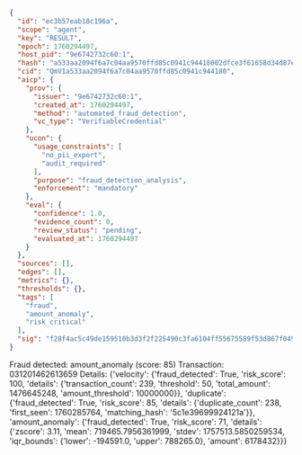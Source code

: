 ```json
{
  "id": "ec3b57eab18c196a",
  "scope": "agent",
  "key": "RESULT",
  "epoch": 1760294497,
  "host_pid": "9e6742732c60:1",
  "hash": "a533aa2094f6a7c04aa9570ffd85c0941c94418002dfce3f61658d34d87e620a",
  "cid": "QmV1a533aa2094f6a7c04aa9570ffd85c0941c944180",
  "aicp": {
    "prov": {
      "issuer": "9e6742732c60:1",
      "created_at": 1760294497,
      "method": "automated_fraud_detection",
      "vc_type": "VerifiableCredential"
    },
    "ucon": {
      "usage_constraints": [
        "no_pii_export",
        "audit_required"
      ],
      "purpose": "fraud_detection_analysis",
      "enforcement": "mandatory"
    },
    "eval": {
      "confidence": 1.0,
      "evidence_count": 0,
      "review_status": "pending",
      "evaluated_at": 1760294497
    }
  },
  "sources": [],
  "edges": [],
  "metrics": {},
  "thresholds": {},
  "tags": [
    "fraud",
    "amount_anomaly",
    "risk_critical"
  ],
  "sig": "f28f4ac5c49de159510b3d3f2f225490c3fa6104ff55675589f53d867f049625"
}
```

Fraud detected: amount_anomaly (score: 85)
Transaction: 031201462613659
Details: {'velocity': {'fraud_detected': True, 'risk_score': 100, 'details': {'transaction_count': 239, 'threshold': 50, 'total_amount': 1476645248, 'amount_threshold': 10000000}}, 'duplicate': {'fraud_detected': True, 'risk_score': 85, 'details': {'duplicate_count': 238, 'first_seen': 1760285764, 'matching_hash': '5c1e39699924121a'}}, 'amount_anomaly': {'fraud_detected': True, 'risk_score': 71, 'details': {'zscore': 3.11, 'mean': 719465.7956361999, 'stdev': 1757513.5850259534, 'iqr_bounds': {'lower': -194591.0, 'upper': 788265.0}, 'amount': 6178432}}}